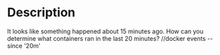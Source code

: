 # Description
It looks like something happened about 15 minutes ago.
How can you determine what containers ran in the last 20 minutes?
//docker events --since '20m'
